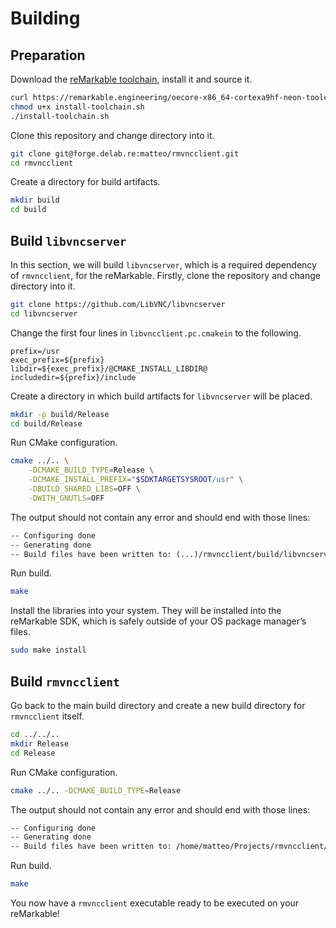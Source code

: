# Building

## Preparation

Download the [reMarkable toolchain](https://remarkable.engineering/), install it and source it.

```sh
curl https://remarkable.engineering/oecore-x86_64-cortexa9hf-neon-toolchain-zero-gravitas-1.8-23.9.2019.sh -o install-toolchain.sh
chmod u+x install-toolchain.sh
./install-toolchain.sh
```

Clone this repository and change directory into it.

```sh
git clone git@forge.delab.re:matteo/rmvncclient.git
cd rmvncclient
```

Create a directory for build artifacts.

```sh
mkdir build
cd build
```

## Build `libvncserver`

In this section, we will build `libvncserver`, which is a required dependency of `rmvncclient`, for the reMarkable.
Firstly, clone the repository and change directory into it.

```sh
git clone https://github.com/LibVNC/libvncserver
cd libvncserver
```

Change the first four lines in `libvncclient.pc.cmakein` to the following.

```pc
prefix=/usr
exec_prefix=${prefix}
libdir=${exec_prefix}/@CMAKE_INSTALL_LIBDIR@
includedir=${prefix}/include
```

Create a directory in which build artifacts for `libvncserver` will be placed.

```sh
mkdir -p build/Release
cd build/Release
```

Run CMake configuration.

```sh
cmake ../.. \
    -DCMAKE_BUILD_TYPE=Release \
    -DCMAKE_INSTALL_PREFIX="$SDKTARGETSYSROOT/usr" \
    -DBUILD_SHARED_LIBS=OFF \
    -DWITH_GNUTLS=OFF
```

The output should not contain any error and should end with those lines:

```txt
-- Configuring done
-- Generating done
-- Build files have been written to: (...)/rmvncclient/build/libvncserver/build/Release
```

Run build.

```sh
make
```

Install the libraries into your system. They will be installed into the reMarkable SDK, which is safely outside of your OS package manager’s files.

```sh
sudo make install
```

## Build `rmvncclient`

Go back to the main build directory and create a new build directory for `rmvncclient` itself.

```sh
cd ../../..
mkdir Release
cd Release
```

Run CMake configuration.

```sh
cmake ../.. -DCMAKE_BUILD_TYPE=Release
```

The output should not contain any error and should end with those lines:

```txt
-- Configuring done
-- Generating done
-- Build files have been written to: /home/matteo/Projects/rmvncclient/build/Release
```

Run build.

```sh
make
```

You now have a `rmvncclient` executable ready to be executed on your reMarkable!
